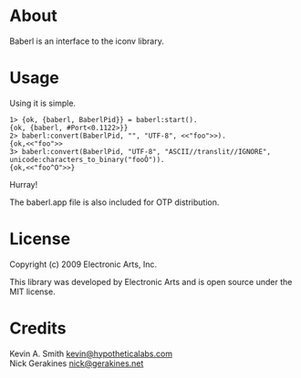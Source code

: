 
# About

Baberl is an interface to the iconv library.

# Usage

Using it is simple.

    1> {ok, {baberl, BaberlPid}} = baberl:start().
    {ok, {baberl, #Port<0.1122>}}
    2> baberl:convert(BaberlPid, "", "UTF-8", <<"foo">>).
    {ok,<<"foo">>
    3> baberl:convert(BaberlPid, "UTF-8", "ASCII//translit//IGNORE", unicode:characters_to_binary("fooÔ")).
    {ok,<<"foo^O">>}

Hurray!

The baberl.app file is also included for OTP distribution.

# License

Copyright (c) 2009 Electronic Arts, Inc.

This library was developed by Electronic Arts and is open source under the MIT license.

# Credits

Kevin A. Smith <kevin@hypotheticalabs.com><br/>
Nick Gerakines <nick@gerakines.net>
